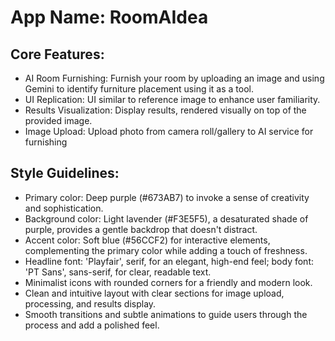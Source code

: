 # **App Name**: RoomAIdea

## Core Features:

- AI Room Furnishing: Furnish your room by uploading an image and using Gemini to identify furniture placement using it as a tool.
- UI Replication: UI similar to reference image to enhance user familiarity.
- Results Visualization: Display results, rendered visually on top of the provided image.
- Image Upload: Upload photo from camera roll/gallery to AI service for furnishing

## Style Guidelines:

- Primary color: Deep purple (#673AB7) to invoke a sense of creativity and sophistication.
- Background color: Light lavender (#F3E5F5), a desaturated shade of purple, provides a gentle backdrop that doesn't distract.
- Accent color: Soft blue (#56CCF2) for interactive elements, complementing the primary color while adding a touch of freshness.
- Headline font: 'Playfair', serif, for an elegant, high-end feel; body font: 'PT Sans', sans-serif, for clear, readable text.
- Minimalist icons with rounded corners for a friendly and modern look.
- Clean and intuitive layout with clear sections for image upload, processing, and results display.
- Smooth transitions and subtle animations to guide users through the process and add a polished feel.